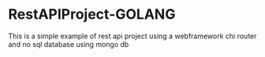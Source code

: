 # RestAPIProject-GOLANG

This is a simple example of rest api project using a webframework chi router and no sql database using mongo db
